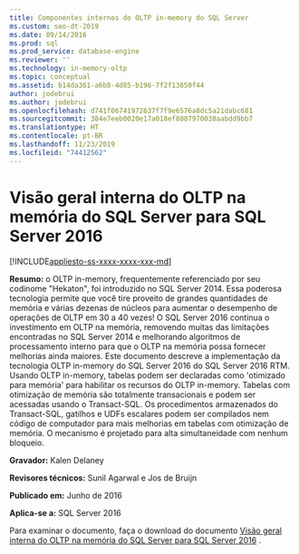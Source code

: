 ```yaml
---
title: Componentes internos do OLTP in-memory do SQL Server
ms.custom: seo-dt-2019
ms.date: 09/14/2016
ms.prod: sql
ms.prod_service: database-engine
ms.reviewer: ''
ms.technology: in-memory-oltp
ms.topic: conceptual
ms.assetid: b14da361-a6b8-4d85-b196-7f2f13650f44
author: jodebrui
ms.author: jodebrui
ms.openlocfilehash: d741f06741972637f7f9e6576a8dc5a21dabc681
ms.sourcegitcommit: 384e7eeb0020e17a018ef8087970038aabdd9bb7
ms.translationtype: HT
ms.contentlocale: pt-BR
ms.lasthandoff: 11/23/2019
ms.locfileid: "74412562"
---
```

# <a name="sql-server-in-memory-oltp-internals-for-sql-server-2016"></a>Visão geral interna do OLTP na memória do SQL Server para SQL Server 2016
[!INCLUDE[appliesto-ss-xxxx-xxxx-xxx-md](../../includes/appliesto-ss-xxxx-xxxx-xxx-md.md)]

**Resumo:** o OLTP in-memory, frequentemente referenciado por seu codinome "Hekaton", foi introduzido no SQL Server 2014.
Essa poderosa tecnologia permite que você tire proveito de grandes quantidades de memória e várias dezenas de núcleos para aumentar o desempenho de operações de OLTP em 30 a 40 vezes! O SQL Server 2016 continua o investimento em OLTP na memória, removendo muitas das limitações encontradas no SQL Server 2014 e melhorando algoritmos de processamento interno para que o OLTP na memória possa fornecer melhorias ainda maiores. Este documento descreve a implementação da tecnologia OLTP in-memory do SQL Server 2016 do SQL Server 2016 RTM. Usando OLTP in-memory, tabelas podem ser declaradas como 'otimizado para memória' para habilitar os recursos do OLTP in-memory. Tabelas com otimização de memória são totalmente transacionais e podem ser acessadas usando o Transact-SQL. Os procedimentos armazenados do Transact-SQL, gatilhos e UDFs escalares podem ser compilados nem código de computador para mais melhorias em tabelas com otimização de memória. O mecanismo é projetado para alta simultaneidade com nenhum bloqueio.    
  
**Gravador:** Kalen Delaney  
  
**Revisores técnicos:** Sunil Agarwal e Jos de Bruijn  
  
**Publicado em:** Junho de 2016  
  
**Aplica-se a:** SQL Server 2016  
  
Para examinar o documento, faça o download do documento [Visão geral interna do OLTP na memória do SQL Server para SQL Server 2016](https://download.microsoft.com/download/8/3/6/8360731A-A27C-4684-BC88-FC7B5849A133/SQL_Server_2016_In_Memory_OLTP_White_Paper.pdf) .   
